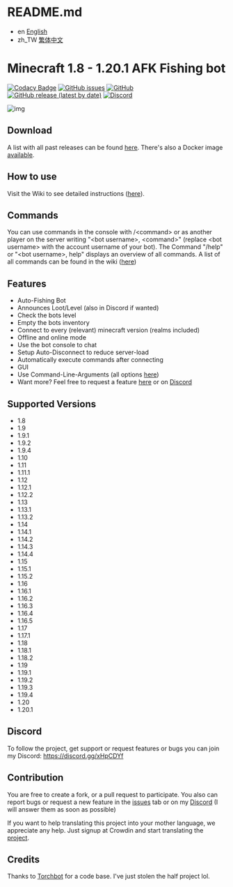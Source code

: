 # README.md
- en [English](README.md)
- zh_TW [繁体中文](readme/README.zh_TW.md)

Minecraft 1.8 - 1.20.1 AFK Fishing bot
=============
[![Codacy Badge](https://app.codacy.com/project/badge/Grade/22e2d15847fb4deaaed97efc3b755ebd)](https://www.codacy.com/gh/MrKinau/FishingBot/dashboard?utm_source=github.com&amp;utm_medium=referral&amp;utm_content=MrKinau/FishingBot&amp;utm_campaign=Badge_Grade)
[![GitHub issues](https://img.shields.io/github/issues/MrKinau/FishingBot)](https://github.com/MrKinau/FishingBot/issues)
[![GitHub](https://img.shields.io/github/license/MrKinau/FishingBot)](https://github.com/MrKinau/FishingBot/blob/master/LICENSE)
[![GitHub release (latest by date)](https://img.shields.io/github/v/release/MrKinau/FishingBot)](https://github.com/MrKinau/FishingBot/releases/latest)
[![Discord](https://img.shields.io/discord/550764567282712583?logo=discord)](https://discord.gg/xHpCDYf)

![img](https://screens.kinau.systems/928b8dda-e300-4dc4-b04b-d1798ca833d6.png)
## Download
A list with all past releases can be found [here](https://github.com/MrKinau/FishingBot/releases).
There's also a Docker image [available](docker).

## How to use
Visit the Wiki to see detailed instructions ([here](https://github.com/MrKinau/FishingBot/wiki#how-do-i-use-the-bot)).

## Commands
You can use commands in the console with /\<command\> or as another player on the server writing "\<bot username\>, \<command\>" (replace \<bot username\> with the account username of your bot).
The Command "/help" or "\<bot username\>, help" displays an overview of all commands.
A list of all commands can be found in the wiki ([here](https://github.com/MrKinau/FishingBot/wiki/commands))

## Features
- Auto-Fishing Bot
- Announces Loot/Level (also in Discord if wanted)
- Check the bots level
- Empty the bots inventory
- Connect to every (relevant) minecraft version (realms included)
- Offline and online mode
- Use the bot console to chat
- Setup Auto-Disconnect to reduce server-load
- Automatically execute commands after connecting
- GUI
- Use Command-Line-Arguments (all options [here](https://github.com/MrKinau/FishingBot/wiki/command-line-options))
- Want more? Feel free to request a feature [here](https://github.com/MrKinau/FishingBot/issues) or on [Discord](https://discord.gg/xHpCDYf)

## Supported Versions
- 1.8
- 1.9
- 1.9.1
- 1.9.2
- 1.9.4
- 1.10
- 1.11
- 1.11.1
- 1.12
- 1.12.1
- 1.12.2
- 1.13
- 1.13.1
- 1.13.2
- 1.14
- 1.14.1
- 1.14.2
- 1.14.3
- 1.14.4
- 1.15
- 1.15.1
- 1.15.2
- 1.16
- 1.16.1
- 1.16.2
- 1.16.3
- 1.16.4
- 1.16.5
- 1.17
- 1.17.1
- 1.18
- 1.18.1
- 1.18.2
- 1.19
- 1.19.1
- 1.19.2
- 1.19.3
- 1.19.4
- 1.20
- 1.20.1

## Discord
To follow the project, get support or request features or bugs you can join my Discord: https://discord.gg/xHpCDYf

## Contribution
You are free to create a fork, or a pull request to participate. You also can report bugs or request a new feature in the [issues](https://github.com/MrKinau/FishingBot/issues) tab or on my [Discord](https://discord.gg/xHpCDYf) (I will answer them as soon as possible)

If you want to help translating this project into your mother language, we appreciate any help. Just signup at Crowdin and start translating the [project](https://crowdin.com/project/fishingbot).

## Credits
Thanks to [Torchbot](https://github.com/woder/TorchBot) for a code base. I've just stolen the half project lol.
